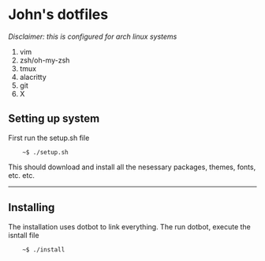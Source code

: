 # John's dotfiles

*Disclaimer: this is configured for arch linux systems*

1. vim
2. zsh/oh-my-zsh
3. tmux
4. alacritty
5. git
6. X

## Setting up system

First run the setup.sh file
```
    ~$ ./setup.sh
```
This should download and install all the nesessary packages, themes, fonts,
etc. etc.

----------------------

## Installing
The installation uses dotbot to link everything. The run dotbot, execute the
isntall file

```
    ~$ ./install
```




